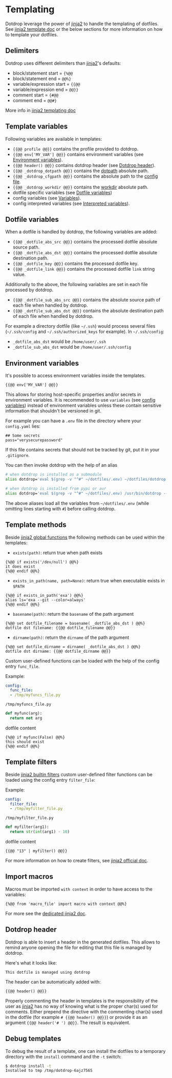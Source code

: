 # Templating

Dotdrop leverage the power of [jinja2](https://jinja.pocoo.org/) to handle the
templating of dotfiles. See [jinja2 template doc](https://jinja.pocoo.org/docs/2.9/templates/)
or the below sections for more information on how to template your dotfiles.

## Delimiters

Dotdrop uses different delimiters than
[jinja2](https://jinja.pocoo.org/)'s defaults:

* block/statement start = `{%@@`
* block/statement end = `@@%}`
* variable/expression start = `{{@@`
* variable/expression end = `@@}}`
* comment start = `{#@@`
* comment end = `@@#}`

More info in [jinja2 templating doc](https://jinja.palletsprojects.com/en/2.11.x/templates/?highlight=delimiter)

## Template variables

Following variables are available in templates:

* `{{@@ profile @@}}` contains the profile provided to dotdrop.
* `{{@@ env['MY_VAR'] @@}}` contains environment variables (see [Environment variables](#environment-variables)).
* `{{@@ header() @@}}` contains dotdrop header (see [Dotdrop header](#dotdrop-header)).
* `{{@@ _dotdrop_dotpath @@}}` contains the [dotpath](config-format.md) absolute path.
* `{{@@ _dotdrop_cfgpath @@}}` contains the absolute path to the [config file](config.md).
* `{{@@ _dotdrop_workdir @@}}` contains the [workdir](config-format.md) absolute path.
* dotfile specific variables (see [Dotfile variables](#dotfile-variables))
* config variables (see [Variables](config.md#variables)).
* config interpreted variables (see [Interpreted variables](config-details.md#entry-dynvariables)).

## Dotfile variables

When a dotfile is handled by dotdrop, the following variables are added:

* `{{@@ _dotfile_abs_src @@}}` contains the processed dotfile absolute source path.
* `{{@@ _dotfile_abs_dst @@}}` contains the processed dotfile absolute destination path.
* `{{@@ _dotfile_key @@}}` contains the processed dotfile key.
* `{{@@ _dotfile_link @@}}` contains the processed dotfile `link` string value.

Additionally to the above, the following variables are set in each file processed by dotdrop.

* `{{@@ _dotfile_sub_abs_src @@}}` contains the absolute source path of each file when handled by dotdrop.
* `{{@@ _dotfile_sub_abs_dst @@}}` contains the absolute destination path of each file when handled by dotdrop.

For example a directory dotfile (like `~/.ssh`) would process several files
(`~/.ssh/config` and `~/.ssh/authorized_keys` for example). In `~/.ssh/config`:
* `_dotfile_abs_dst` would be `/home/user/.ssh`
* `_dotfile_sub_abs_dst` would be `/home/user/.ssh/config`

## Environment variables

It's possible to access environment variables inside the templates.
```
{{@@ env['MY_VAR'] @@}}
```

This allows for storing host-specific properties and/or secrets in environment variables.
It is recommended to use `variables` (see [config variables](config.md#variables))
instead of environment variables unless these contain sensitive information that
shouldn't be versioned in git.

For example you can have a `.env` file in the directory where your `config.yaml` lies:
```
## Some secrets
pass="verysecurepassword"
```
If this file contains secrets that should not be tracked by git,
put it in your `.gitignore`.

You can then invoke dotdrop with the help of an alias
```bash
# when dotdrop is installed as a submodule
alias dotdrop='eval $(grep -v "^#" ~/dotfiles/.env) ~/dotfiles/dotdrop.sh'

# when dotdrop is installed from pypi or aur
alias dotdrop='eval $(grep -v "^#" ~/dotfiles/.env) /usr/bin/dotdrop --cfg=~/dotfiles/config.yaml'
```

The above aliases load all the variables from `~/dotfiles/.env`
(while omitting lines starting with `#`) before calling dotdrop.

## Template methods

Beside [jinja2 global functions](https://jinja.pocoo.org/docs/2.11/templates/#list-of-global-functions)
the following methods can be used within the templates:

* `exists(path)`: return true when path exists
```
{%@@ if exists('/dev/null') @@%}
it does exist
{%@@ endif @@%}
```

* `exists_in_path(name, path=None)`: return true when executable exists in `$PATH`
```
{%@@ if exists_in_path('exa') @@%}
alias ls='exa --git --color=always'
{%@@ endif @@%}
```

* `basename(path)`: return the `basename` of the path argument
```
{%@@ set dotfile_filename = basename( _dotfile_abs_dst ) @@%}
dotfile dst filename: {{@@ dotfile_filename @@}}
```

* `dirname(path)`: return the `dirname` of the path argument
```
{%@@ set dotfile_dirname = dirname( _dotfile_abs_dst ) @@%}
dotfile dst dirname: {{@@ dotfile_dirname @@}}
```

Custom user-defined functions can be loaded with the help of the
config entry `func_file`.

Example:

```yaml
config:
  func_file:
  - /tmp/myfuncs_file.py
```

`/tmp/myfuncs_file.py`
```python
def myfunc(arg):
  return not arg
```

dotfile content
```
{%@@ if myfunc(False) @@%}
this should exist
{%@@ endif @@%}
```

## Template filters

Beside [jinja2 builtin filters](https://jinja.palletsprojects.com/en/2.11.x/templates/#builtin-filters)
custom user-defined filter functions can be loaded using the config entry `filter_file`:

Example:

```yaml
config:
  filter_file:
  - /tmp/myfilter_file.py
```

`/tmp/myfilter_file.py`
```python
def myfilter(arg1):
  return str(int(arg1) - 10)
```

dotfile content
```
{{@@ "13" | myfilter() @@}}
```

For more information on how to create filters,
see [jinja2 official doc](https://jinja.palletsprojects.com/en/2.11.x/api/#writing-filters).

## Import macros

Macros must be imported `with context` in order to have access to the variables:
```
{%@@ from 'macro_file' import macro with context @@%}
```

For more see the [dedicated jinja2 doc](https://jinja.palletsprojects.com/en/2.11.x/templates/#macros).

## Dotdrop header

Dotdrop is able to insert a header in the generated dotfiles. This allows
to remind anyone opening the file for editing that this file is managed by dotdrop.

Here's what it looks like:
```
This dotfile is managed using dotdrop
```

The header can be automatically added with:
```
{{@@ header() @@}}
```

Properly commenting the header in templates is the responsibility of the user
as [jinja2](https://jinja.pocoo.org/) has no way of knowing what is the proper char(s) used for comments.
Either prepend the directive with the commenting char(s) used in the dotfile
(for example `# {{@@ header() @@}}`) or provide it as an argument `{{@@ header('# ') @@}}`.
The result is equivalent.

## Debug templates

To debug the result of a template, one can install the dotfiles to a temporary
directory with the `install` command and the `-t` switch:
```bash
$ dotdrop install -t
Installed to tmp /tmp/dotdrop-6ajz7565
```
